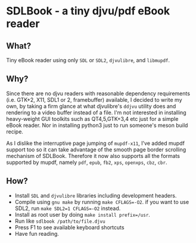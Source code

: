 SDLBook - a tiny djvu/pdf eBook reader
======================================

## What?

Tiny eBook reader using only `SDL` or `SDL2`, `djvulibre`, and `libmupdf`.

## Why?

Since there are no djvu readers with reasonable dependency requirements
(i.e. GTK+2, X11, SDL1 or 2, framebuffer) available, I decided to write
my own, by taking a firm glance at what djvulibre's `ddjvu` utility does
and rendering to a video buffer instead of a file. I'm not interested in
installing heavy-weight GUI toolkits such as QT4,5,GTK+3,4 etc just for
a simple eBook reader. Nor in installing python3 just to run someone's
meson build recipe.

As I dislike the interruptive page jumping of `mupdf-x11`, I've added
mupdf support too so it can take advantage of the smooth page border
scrolling mechanism of SDLBook. Therefore it now also supports all
the formats supported by mupdf, namely `pdf`, `epub`, `fb2`, `xps`,
`openxps`, `cbz`, `cbr`.

## How?

- Install `SDL` and `djvulibre` libraries including development headers.
- Compile using `gnu make` by running `make CFLAGS=-O2`.
  if you want to use SDL2, run `make SDL2=1 CFLAGS=-O2` instead.
- Install as root user by doing `make install prefix=/usr`.
- Run like `sdlbook /path/to/file.djvu`
- Press F1 to see available keyboard shortcuts
- Have fun reading.
